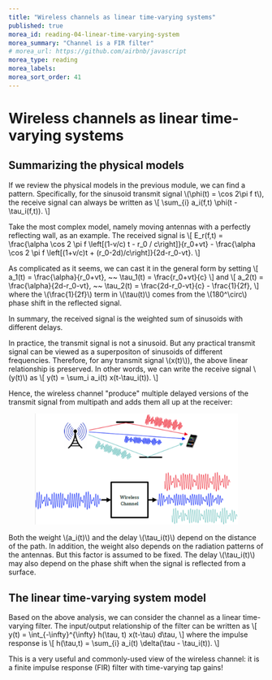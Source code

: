 ```yaml
---
title: "Wireless channels as linear time-varying systems"
published: true
morea_id: reading-04-linear-time-varying-system
morea_summary: "Channel is a FIR filter"
# morea_url: https://github.com/airbnb/javascript
morea_type: reading
morea_labels:
morea_sort_order: 41
---
```


# Wireless channels as linear time-varying systems

## Summarizing the physical models

If we review the physical models in the previous module, we can find a pattern. Specifically, for the sinusoid transmit signal \\(\phi(t) = \cos 2\pi f t\\), the receive signal can always be written as
\\[
  \sum_{i} a_i(f,t) \phi(t - \tau_i(f,t)).
\\]

Take the most complex model, namely moving antennas with a perfectly reflecting wall, as an example. The received signal is
\\[
  E_r(f,t) = \frac{\alpha \cos 2 \pi f \left[(1-v/c) t - r_0 / c\right]}{r_0+vt} - \frac{\alpha \cos 2 \pi f \left[(1+v/c)t + (r_0-2d)/c\right]}{2d-r_0-vt}.
\\]

As complicated as it seems, we can cast it in the general form by setting
\\[
  a_1(t) = \frac{\alpha}{r_0+vt}, ~~ \tau_1(t) = \frac{r_0+vt}{c}
\\]
and
\\[
  a_2(t) = \frac{\alpha}{2d-r_0-vt}, ~~ \tau_2(t) = \frac{2d-r_0-vt}{c} - \frac{1}{2f},
\\]
where the \\(\frac{1}{2f}\\) term in \\(\tau(t)\\) comes from the \\(180^\circ\\) phase shift in the reflected signal.

In summary, the received signal is the weighted sum of sinusoids with different delays.

In practice, the transmit signal is not a sinusoid. But any practical transmit signal can be viewed as a superpositon of sinusoids of different frequencies. Therefore, for any transmit signal \\(x(t)\\)), the above linear relationship is preserved. In other words, we can write the receive signal \\(y(t)\\) as
\\[
  y(t) = \sum_i a_i(t) x(t-\tau_i(t)).
\\]

Hence, the wireless channel "produce" multiple delayed versions of the transmit signal from multipath and adds them all up at the receiver:

<figure style="text-align: center;">
  <img src="04-wireless-channel-multipath.png" alt="Multipath in wireless channel" width="400">
</figure>

Both the weight \\(a_i(t)\\) and the delay \\(\tau_i(t)\\) depend on the distance of the path. In addition, the weight also depends on the radiation patterns of the antennas. But this factor is assumed to be fixed. The delay \\(\tau_i(t)\\) may also depend on the phase shift when the signal is reflected from a surface.

## The linear time-varying system model
Based on the above analysis, we can consider the channel as a linear time-varying filter. The input/output relationship of the filter can be written as
\\[
  y(t) = \int_{-\infty}^{\infty} h(\tau, t) x(t-\tau) d\tau,
\\]
where the impulse response is
\\[
  h(\tau,t) = \sum_{i} a_i(t) \delta(\tau - \tau_i(t)).
\\]

This is a very useful and commonly-used view of the wireless channel: it is a finite impulse response (FIR) filter with time-varying tap gains!
